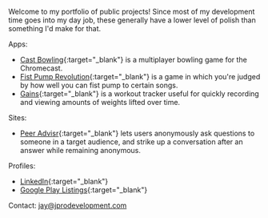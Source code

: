 ---
---

Welcome to my portfolio of public projects! Since most of my development time goes into my day job, these generally have a lower level of polish than something I'd make for that.

Apps:
- [Cast Bowling](https://play.google.com/store/apps/details?id=com.jprodevelopment.castbowling){:target="_blank"} is a multiplayer bowling game for the Chromecast.
- [Fist Pump Revolution](https://play.google.com/store/apps/details?id=FPR.FistPumpRevolutionDemo){:target="_blank"} is a game in which you're judged by how well you can fist pump to certain songs.
- [Gains](https://play.google.com/store/apps/details?id=com.gains.activity){:target="_blank"} is a workout tracker useful for quickly recording and viewing amounts of weights lifted over time.

Sites:
- [Peer Advisr](http://www.peeradvisr.com/){:target="_blank"} lets users anonymously ask questions to someone in a target audience, and strike up a conversation after an answer while remaining anonymous.

Profiles:
- [LinkedIn](https://www.linkedin.com/in/prombo/){:target="_blank"}
- [Google Play Listings](https://play.google.com/store/apps/developer?id=JPro%20Development&hl=en){:target="_blank"}

Contact: jay@jprodevelopment.com

